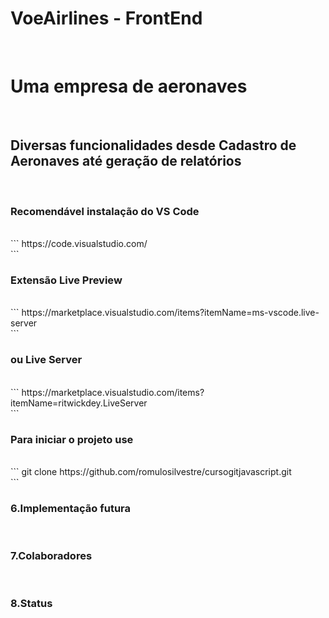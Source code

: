 <h1>VoeAirlines - FrontEnd</h1><br>
<h1>Uma empresa de aeronaves</h1><br>
<h2>Diversas funcionalidades desde Cadastro de Aeronaves até geração de relatórios</h2><br>
<h3>Recomendável instalação do VS Code</h3><br>
```
https://code.visualstudio.com/<br>
```
<h3>Extensão Live Preview</h3><br>
```
https://marketplace.visualstudio.com/items?itemName=ms-vscode.live-server<br>
```
<h3>ou Live Server</h3><br>
```
https://marketplace.visualstudio.com/items?itemName=ritwickdey.LiveServer<br>
```
<h3>Para iniciar o projeto use</h3><br>
```
git clone https://github.com/romulosilvestre/cursogitjavascript.git<br>
```
<h3>6.Implementação futura</h3><br>
<h3>7.Colaboradores</h3><br>
<h3>8.Status</h3><br>

